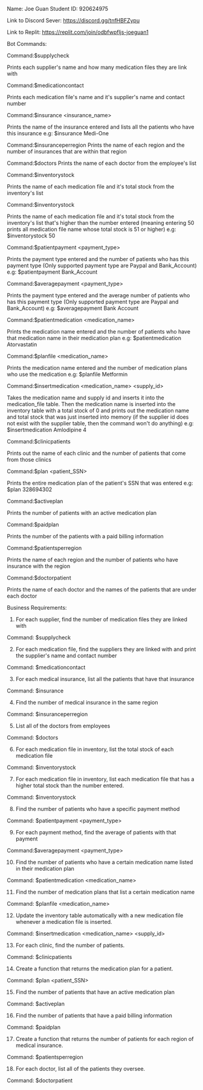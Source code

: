 Name: Joe Guan
Student ID: 920624975

Link to Discord Sever: https://discord.gg/tnfHBFZypu

Link to Replit: https://replit.com/join/odbfwpfljs-joeguan1

Bot Commands:

Command:$supplycheck

 Prints each supplier's name and how many medication files they are link with

Command:$medicationcontact

Prints each medication file's name and it's supplier's name and contact number

Command:$insurance <insurance_name>

Prints the name of the insurance entered and lists all the patients who have this insurance
e.g: $insurance Medi-One

Command:$insuranceperregion
Prints the name of each region and the number of insurances that are within that region

Command:$doctors
Prints the name of each doctor from the employee's list

Command:$inventorystock

Prints the name of each medication file and it's total stock from the inventory's list

Command:$inventorystock <number>

 Prints the name of each medication file and it's total stock from the inventory's list that's higher than the number entered (meaning entering 50 prints all medication file name whose total stock is 51 or higher)
e.g: $inventorystock 50

Command:$patientpayment <payment_type>

 Prints the payment type entered and the number of patients who has this payment type (Only supported payment type are Paypal and Bank_Account)
e.g: $patientpayment Bank_Account

Command:$averagepayment <payment_type>

 Prints the payment type entered and the average number of patients who has this payment type (Only supported payment type are Paypal and Bank_Account)
e.g: $averagepayment Bank Account

Command:$patientmedication <medication_name>

 Prints the medication name entered and the number of patients who have that medication name in their medication plan
e.g: $patientmedication Atorvastatin

Command:$planfile <medication_name>

 Prints the medication name entered and the number of medication plans who use the medication
e.g: $planfile Metformin

Command:$insertmedication <medication_name> <supply_id>

 Takes the medication name and supply id and inserts it into the medication_file table. Then the medication name is inserted into the inventory table with a total stock of 0 and prints out the medication name and total stock that was just inserted into memory (if the supplier id does not exist with the supplier table, then the command won't do anything)
e.g: $insertmedication Amlodipine 4

Command:$clinicpatients

 Prints out the name of each clinic and the number of patients that come from those clinics

Command:$plan <patient_SSN>

 Prints the entire medication plan of the patient's SSN that was entered
e.g: $plan 328694302

Command:$activeplan

 Prints the number of patients with an active medication plan

Command:$paidplan

 Prints the number of the patients with a paid billing information

Command:$patientsperregion

 Prints the name of each region and the number of patients who have insurance with the region

Command:$doctorpatient

 Prints the name of each doctor and the names of the patients that are under each doctor 

  
 Business Requirements:
  
  1. For each supplier, find the number of medication files they are linked with

 Command: $supplycheck

2. For each medication file, find the suppliers they are linked with and print the supplier's name and contact number

 Command: $medicationcontact

3. For each medical insurance, list all the patients that have that insurance

 Command: $insurance <insurance name>

4. Find the number of medical insurance in the same region

 Command: $insuranceperregion

5. List all of the doctors from employees

 Command: $doctors

6. For each medication file in inventory, list the total stock of each medication file

 Command: $inventorystock

7. For each medication file in inventory, list each medication file that has a higher total stock than the number entered.

 Command: $inventorystock <number>

8. Find the number of patients who have a specific payment method

 Command: $patientpayment <payment_type>

9. For each payment method, find the average of patients with that payment

 Command:$averagepayment <payment_type> 
  
10. Find the number of patients who have a certain medication name listed in their medication plan

 Command: $patientmedication <medication_name>

11. Find the number of medication plans that list a certain medication name

 Command: $planfile <medication_name>

12. Update the inventory table automatically with a new medication file whenever a medication file is inserted.

 Command: $insertmedication <medication_name> <supply_id>

13. For each clinic, find the number of patients.

 Command: $clinicpatients

14. Create a function that returns the medication plan for a patient.

 Command: $plan <patient_SSN>

15. Find the number of patients that have an active medication plan

 Command: $activeplan

16. Find the number of patients that have a paid billing information

 Command: $paidplan

17. Create a function that returns the number of patients for each region of medical insurance.

 Command: $patientsperregion

18. For each doctor, list all of the patients they oversee.

 Command: $doctorpatient 
